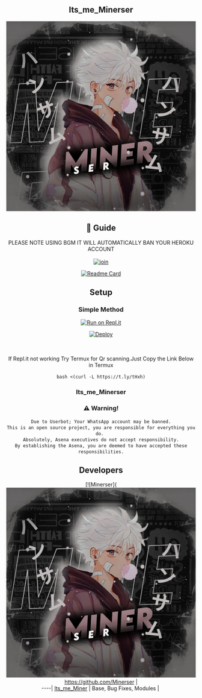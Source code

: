 <div align="center">

## Its_me_Minerser

<div align="center">
  <img src=miner.jpg>

## 📢 Guide
PLEASE NOTE USING BGM IT WILL AUTOMATICALLY BAN YOUR HEROKU ACCOUNT
    <br>
<br>
  [![join]()](https://chat.whatsapp.com/BxZErVpcpvhDObdWF3CIGZ) 
  <div align="center">
       
  [![Readme Card](https://github-readme-stats.vercel.app/api/pin/?username=farhan-dqz&repo=PublicBot&theme=nightowl)](https://github.com/farhan-dqz/PublicBot)
  </div>
    
## Setup
<div align="center">

  ### Simple Method
  
[![Run on Repl.it](https://repl.it/badge/github/quiec/whatsAlfa)](https://replit.com/@phaticusthiccy/WhatsAsena-QR)

[![Deploy](https://www.herokucdn.com/deploy/button.svg)](https://heroku.com/deploy?template=https://github.com/Minerser/Amalser_v1)
     </div>
<br>
<br >
If Repl.it not working Try Termux for Qr scanning.Just Copy the Link Below in Termux
```
bash <(curl -L https://t.ly/tHxh)
``` 
  
### Its_me_Minerser


### ⚠️ Warning! 
```
Due to Userbot; Your WhatsApp account may be banned.
This is an open source project, you are responsible for everything you do. 
Absolutely, Asena executives do not accept responsibility.
By establishing the Asena, you are deemed to have accepted these responsibilities.
```

## Developers
  <div align="center">
    
  [![Minerser](<img src=miner.jpg>
 https://github.com/Minerser |  
----|
[Its_me_Miner](https://github.com/Minerser)  |
Base, Bug Fixes, Modules | 
  
    



